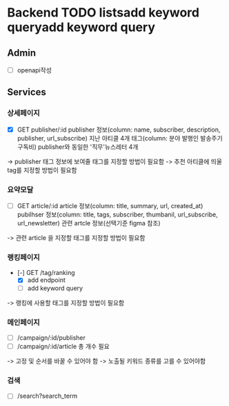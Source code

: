 # Backend TODO listsadd keyword queryadd keyword query

## Admin
- [ ] openapi작성

## Services

### 상세페이지
- [X] GET publisher/:id
publisher 정보(column: name, subscriber, description, publisher, url_subscribe)
지난 아티클 4개
태그(column: 분야 발행인  발송주기  구독비)
publisher와 동일한 '직무'뉴스레터 4개

-> publisher 태그 정보에 보여줄 태그를 지정할 방법이 필요함
-> 추천 아티클에 띄울 tag를 지정할 방법이 필요함

### 요약모달
- [ ] GET article/:id
article 정보(column: title, summary, url, created_at)
pubilhser 정보(column: title, tags, subscriber, thumbanil, url_subscribe, url_newsletter)
관련 artcle 정보(선택기준 figma 참조)

-> 관련 article 을 지정할 태그를 지정할 방법이 필요함

### 랭킹페이지
- [-] GET /tag/ranking
    - [X] add endpoint
    - [ ] add keyword query

-> 랭킹에 사용할 태그를 지정할 방법이 필요함

### 메인페이지
- [ ] /campaign/:id/publisher
- [ ] /campaign/:id/article
총 개수 필요

-> 고정 및 순서를 바꿀 수 있어야 함
-> 노출될 키워드 종류를 고를 수 있어야함


### 검색
- [ ] /search?search_term
